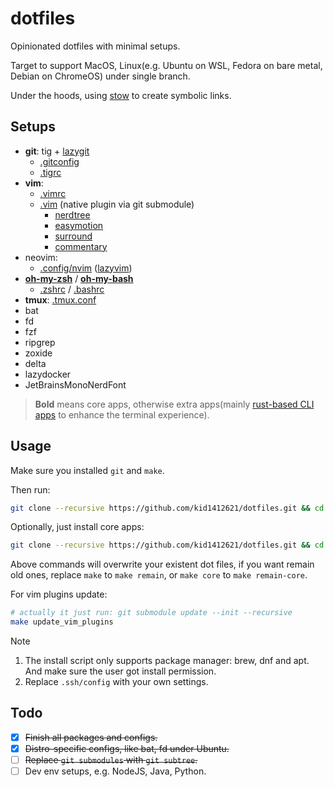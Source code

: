 # dotfiles

Opinionated dotfiles with minimal setups. 

Target to support MacOS, Linux(e.g. Ubuntu on WSL, Fedora on bare metal, Debian on ChromeOS) under single branch.

Under the hoods, using [stow](https://www.gnu.org/software/stow/) to create symbolic links.

## Setups

- **git**: tig + [lazygit](https://github.com/jesseduffield/lazygit)
  - [.gitconfig](./.gitconfig)
  - [.tigrc](./.tigrc)
- **vim**: 
  - [.vimrc](./vimrc)
  - [.vim](./.vim/pack/plugins/start/) (native plugin via git submodule)
    - [nerdtree](https://github.com/preservim/nerdtree)
    - [easymotion](https://github.com/easymotion/vim-easymotion)
    - [surround](https://github.com/tpope/vim-surround)
    - [commentary](https://github.com/tpope/vim-commentary)
- neovim:
  - [.config/nvim](.config/nvim/) ([lazyvim](https://github.com/LazyVim/LazyVim))
- [**oh-my-zsh**](https://ohmyz.sh/) / [**oh-my-bash**](https://ohmybash.nntoan.com/)
    - [.zshrc](./.zshrc) / [.bashrc](./.bashrc)
- **tmux**: [.tmux.conf](./.tmux.conf)
- bat
- fd
- fzf
- ripgrep
- zoxide
- delta
- lazydocker
- JetBrainsMonoNerdFont

> **Bold** means core apps, otherwise extra apps(mainly [rust-based CLI apps](https://github.com/sts10/rust-command-line-utilities) to enhance the terminal experience).

## Usage

Make sure you installed `git` and `make`.

Then run:

```bash
git clone --recursive https://github.com/kid1412621/dotfiles.git && cd dotfiles && make
```

Optionally, just install core apps:

```bash
git clone --recursive https://github.com/kid1412621/dotfiles.git && cd dotfiles && make core
```

Above commands will overwrite your existent dot files, if you want remain old ones, replace `make` to `make remain`, or `make core` to `make remain-core`.

For vim plugins update:

```bash
# actually it just run: git submodule update --init --recursive
make update_vim_plugins
```

> [!NOTE]
> 1. The install script only supports package manager: brew, dnf and apt. And make sure the user got install permission.
> 2. Replace `.ssh/config` with your own settings.

## Todo

- [x] ~~Finish all packages and configs.~~
- [x] ~~Distro-specific configs, like bat, fd under Ubuntu.~~
- [ ] ~~Replace `git submodules` with `git subtree`.~~
- [ ] Dev env setups, e.g. NodeJS, Java, Python.
